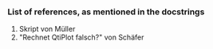 ### List of references, as mentioned in the docstrings
1. Skript von Müller
2. "Rechnet QtiPlot falsch?" von Schäfer
